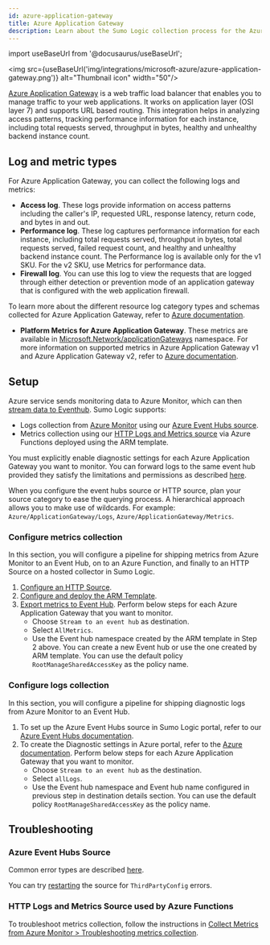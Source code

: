 ```yaml
---
id: azure-application-gateway
title: Azure Application Gateway
description: Learn about the Sumo Logic collection process for the Azure Application Gateway service.
---
```


import useBaseUrl from '@docusaurus/useBaseUrl';

<img src={useBaseUrl('img/integrations/microsoft-azure/azure-application-gateway.png')} alt="Thumbnail icon" width="50"/>

[Azure Application Gateway](https://learn.microsoft.com/en-us/azure/application-gateway/overview) is a web traffic load balancer that enables you to manage traffic to your web applications. It works on application layer (OSI layer 7) and supports URL based routing. This integration helps in analyzing access patterns, tracking performance information for each instance, including total requests served, throughput in bytes, healthy and unhealthy backend instance count.

## Log and metric types

For Azure Application Gateway, you can collect the following logs and metrics:

* **Access log**. These logs provide information on access patterns including the caller's IP, requested URL, response latency, return code, and bytes in and out.
* **Performance log**. These log captures performance information for each instance, including total requests served, throughput in bytes, total requests served, failed request count, and healthy and unhealthy backend instance count. The Performance log is available only for the v1 SKU. For the v2 SKU, use Metrics for performance data.
* **Firewall log**. You can use this log to view the requests that are logged through either detection or prevention mode of an application gateway that is configured with the web application firewall.

To learn more about the different resource log category types and schemas collected for Azure Application Gateway, refer to [Azure documentation](https://learn.microsoft.com/en-us/azure/application-gateway/application-gateway-diagnostics#diagnostic-logging).

* **Platform Metrics for Azure Application Gateway**. These metrics are available in [Microsoft.Network/applicationGateways](https://learn.microsoft.com/en-us/azure/azure-monitor/essentials/metrics-supported#microsoftnetworkapplicationgateways) namespace.
For more information on supported metrics in Azure Application Gateway v1 and Azure Application Gateway v2, refer to [Azure documentation](https://learn.microsoft.com/en-us/azure/application-gateway/application-gateway-metrics).

## Setup

Azure service sends monitoring data to Azure Monitor, which can then [stream data to Eventhub](https://learn.microsoft.com/en-us/azure/azure-monitor/essentials/stream-monitoring-data-event-hubs). Sumo Logic supports:

* Logs collection from [Azure Monitor](https://docs.microsoft.com/en-us/azure/monitoring-and-diagnostics/monitoring-get-started) using our [Azure Event Hubs source](/docs/send-data/collect-from-other-data-sources/azure-monitoring/ms-azure-event-hubs-source/).
* Metrics collection using our [HTTP Logs and Metrics source](/docs/send-data/collect-from-other-data-sources/azure-monitoring/collect-metrics-azure-monitor/) via Azure Functions deployed using the ARM template.

You must explicitly enable diagnostic settings for each Azure Application Gateway you want to monitor. You can forward logs to the same event hub provided they satisfy the limitations and permissions as described [here](https://learn.microsoft.com/en-us/azure/azure-monitor/essentials/diagnostic-settings?tabs=portal#destination-limitations).

When you configure the event hubs source or HTTP source, plan your source category to ease the querying process. A hierarchical approach allows you to make use of wildcards. For example: `Azure/ApplicationGateway/Logs`, `Azure/ApplicationGateway/Metrics`.

### Configure metrics collection

In this section, you will configure a pipeline for shipping metrics from Azure Monitor to an Event Hub, on to an Azure Function, and finally to an HTTP Source on a hosted collector in Sumo Logic.

1. [Configure an HTTP Source](/docs/send-data/collect-from-other-data-sources/azure-monitoring/collect-metrics-azure-monitor/#step-1-configure-an-http-source).
2. [Configure and deploy the ARM Template](/docs/send-data/collect-from-other-data-sources/azure-monitoring/collect-metrics-azure-monitor/#step-2-configure-azure-resources-using-arm-template).
3. [Export metrics to Event Hub](/docs/send-data/collect-from-other-data-sources/azure-monitoring/collect-metrics-azure-monitor/#step-3-export-metrics-for-a-particular-resource-to-event-hub). Perform below steps for each Azure Application Gateway that you want to monitor.
   * Choose `Stream to an event hub` as destination.
   * Select `AllMetrics`.
   * Use the Event hub namespace created by the ARM template in Step 2 above. You can create a new Event hub or use the one created by ARM template. You can use the default policy `RootManageSharedAccessKey` as the policy name.

### Configure logs collection

In this section, you will configure a pipeline for shipping diagnostic logs from Azure Monitor to an Event Hub.

1. To set up the Azure Event Hubs source in Sumo Logic portal, refer to our [Azure Event Hubs documentation](/docs/send-data/collect-from-other-data-sources/azure-monitoring/ms-azure-event-hubs-source/).
2. To create the Diagnostic settings in Azure portal, refer to the [Azure documentation](https://learn.microsoft.com/en-us/azure/application-gateway/application-gateway-diagnostics#enable-logging-through-the-azure-portal). Perform below steps for each Azure Application Gateway that you want to monitor.
   * Choose `Stream to an event hub` as the destination.
   * Select `allLogs`.
   * Use the Event hub namespace and Event hub name configured in previous step in destination details section. You can use the default policy `RootManageSharedAccessKey` as the policy name.

## Troubleshooting

### Azure Event Hubs Source

Common error types are described [here](/docs/send-data/hosted-collectors/cloud-to-cloud-integration-framework/azure-event-hubs-source/#error-types).

You can try [restarting](/docs/send-data/hosted-collectors/cloud-to-cloud-integration-framework/azure-event-hubs-source/#restarting-your-source) the source for `ThirdPartyConfig` errors.

### HTTP Logs and Metrics Source used by Azure Functions

To troubleshoot metrics collection, follow the instructions in [Collect Metrics from Azure Monitor > Troubleshooting metrics collection](/docs/send-data/collect-from-other-data-sources/azure-monitoring/collect-metrics-azure-monitor/#troubleshooting-metrics-collection).
